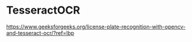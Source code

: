 # TesseractOCR

https://www.geeksforgeeks.org/license-plate-recognition-with-opencv-and-tesseract-ocr/?ref=lbp
